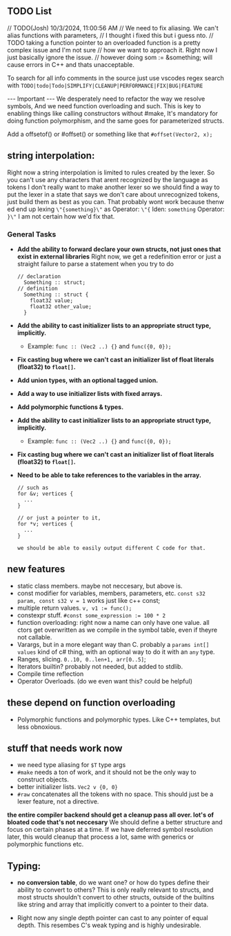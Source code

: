 ## TODO List

// TODO(Josh) 10/3/2024, 11:00:56 AM
// We need to fix aliasing. We can't alias functions with parameters,
// I thought i fixed this but i guess nto.
// TODO taking a function pointer to an overloaded function is a pretty complex issue and I'm not sure
// how we want to approach it. Right now I just basically ignore the issue.
// however doing som := &something; will cause errors in C++ and thats unacceptable.

To search for all info comments in the source just use vscodes regex search with
`TODO|todo|Todo|SIMPLIFY|CLEANUP|PERFORMANCE|FIX|BUG|FEATURE`

--- Important ---
We desperately need to refactor the way we resolve symbols, 
And we need function overloading and such. This is key to enabling things like calling constructors without #make, 
It's mandatory for doing function polymorphism, and the same goes for parameterized structs.

Add a offsetof() or #offset() or something like that
`#offset(Vector2, x);`

## string interpolation: 
 Right now a string interpolation is limited to rules created by the lexer. So you can't use any characters that arent recognized by the language as tokens
 I don't really want to make another lexer so we should find a way to put the lexer in a state that says we don't care about unrecognized tokens, just build them as best as you can. That probably wont work because thenw ed end up lexing `\"{something}\"` as 
  Operator: `\"{`
  Iden: `something`
  Operator: `}\"`
 I am not certain how we'd fix that.


### General Tasks
- **Add the ability to forward declare your own structs, not just ones that exist in external libraries**
  Right now, we get a redefinition error or just a straight failure to parse a statement when you try to do
  ```
  // declaration
    Something :: struct;
  // definition
    Something :: struct {
      float32 value;
      float32 other_value;
    }
  ```
  
- **Add the ability to cast initializer lists to an appropriate struct type, implicitly.**
  - Example: `func :: (Vec2 ..) {}` and `func({0, 0});`
- **Fix casting bug where we can't cast an initializer list of float literals (float32) to `float[]`.**

- **Add union types, with an optional tagged union.**
- **Add a way to use initializer lists with fixed arrays.**
- **Add polymorphic functions & types.**
- **Add the ability to cast initializer lists to an appropriate struct type, implicitly.**
  - Example: `func :: (Vec2 ..) {}` and `func({0, 0});`
- **Fix casting bug where we can't cast an initializer list of float literals (float32) to `float[]`.**

- **Need to be able to take references to the variables in the array.**
  ```jai
  // such as 
  for &v; vertices {
    ...
  }
  
  // or just a pointer to it, 
  for *v; vertices {
    ...
  }
  
  we should be able to easily output different C code for that.

## new features
  - static class members. maybe not neccesary, but above is. 
  - const modifier for variables, members, parameters, etc. `const s32 param, const s32 v = 1` works just like c++ const;
  - multiple return values. `v, v1 := func();`
  - constexpr stuff. `#const some_expression := 100 * 2`
  - function overloading: right now a name can only have one value. all ctors get overwritten as we compile in the symbol table, even if theyre not callable.
  - Varargs, but in a more elegant way than C. probably a `params int[] values` kind of c# thing, with an optional way to do it with an `any` type.
  - Ranges, slicing. `0..10, 0..len+1, arr[0..5]`;
  - Iterators builtin? probably not needed, but added to stdlib.
  - Compile time reflection
  - Operator Overloads. (do we even want this? could be helpful)
  
## these depend on function overloading
  - Polymorphic functions and polymorphic types. Like C++ templates, but less obnoxious.
  
## stuff that needs work now
- we need type aliasing for `$T` type args
- `#make` needs a ton of work, and it should not be the only way to construct objects.
- better initializer lists. `Vec2 v {0, 0}`
- `#raw` concatenates all the tokens with no space. This should just be a lexer feature, not a directive.

**the entire compiler backend should get a cleanup pass all over. lot's of bloated code that's not neccesary**
  We should define a better structure and focus on certain phases at a time. If we have deferred symbol resolution later,
  this would cleanup that process a lot, same with generics or polymorphic functions etc.
  
## Typing:
- **no conversion table**, do we want one? or how do types define their ability to convert to others? This is only really relevant to structs, and most structs shouldn't convert to other structs, outside of the builtins like string and array that implicitly convert to a pointer to their data.

- Right now any single depth pointer can cast to any pointer of equal depth. This resembes C's weak typing and is highly undesirable.



